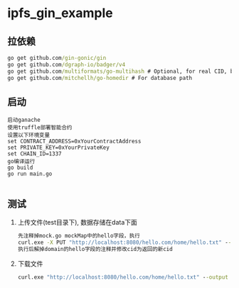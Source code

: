 # ipfs_gin_example

## 拉依赖
```cmd
go get github.com/gin-gonic/gin
go get github.com/dgraph-io/badger/v4
go get github.com/multiformats/go-multihash # Optional, for real CID, but we'll use hex hash for simplicity first
go get github.com/mitchellh/go-homedir # For database path
```
## 启动

```
启动ganache
使用truffle部署智能合约
设置以下环境变量
set CONTRACT_ADDRESS=0xYourContractAddress
set PRIVATE_KEY=0xYourPrivateKey
set CHAIN_ID=1337
go编译运行
go build
go run main.go
```

```cmd
```

## 测试

1. 上传文件(test目录下), 数据存储在data下面

   ```cmd
   先注释掉mock.go mockMap中的hello字段，执行
   curl.exe -X PUT "http://localhost:8080/hello.com/home/hello.txt" --data-binary "@hello.txt"
   执行后解掉domain的hello字段的注释并修改cid为返回的新cid
   ```

   

2. 下载文件

   ```cmd
   curl.exe "http://localhost:8080/hello.com/home/hello.txt" --output download_hello.txt
   ```

   